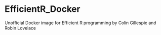 # EfficientR_Docker
Unofficial Docker image for Efficient R programming by Colin Gillespie and  Robin Lovelace
